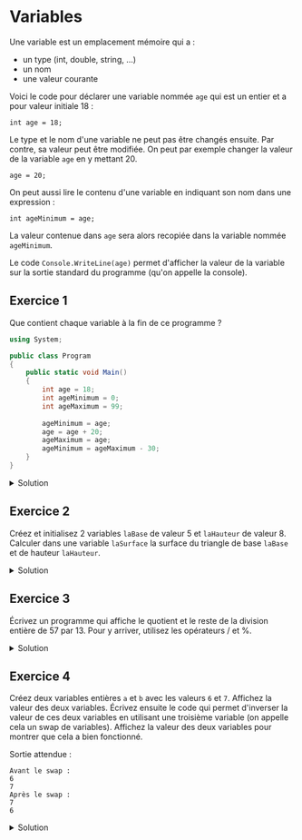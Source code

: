 # Variables

Une variable est un emplacement mémoire qui a :
- un type (int, double, string, ...)
- un nom
- une valeur courante

Voici le code pour déclarer une variable nommée ```age``` qui est un entier et a pour valeur initiale 18 :
```
int age = 18;
```

Le type et le nom d'une variable ne peut pas être changés ensuite. Par contre, sa valeur peut être modifiée. On peut par exemple changer la valeur de la variable ```age``` en y mettant 20. 
```
age = 20;
```

On peut aussi lire le contenu d'une variable en indiquant son nom dans une expression :
```
int ageMinimum = age;
```
La valeur contenue dans ```age``` sera alors recopiée dans la variable nommée ```ageMinimum```.

Le code ```Console.WriteLine(age)``` permet d'afficher la valeur de la variable sur la sortie standard du programme (qu'on appelle la console). 

## Exercice 1

Que contient chaque variable à la fin de ce programme ?

```csharp
using System;

public class Program
{
	public static void Main()
	{
		int age = 18;
		int ageMinimum = 0;
		int ageMaximum = 99;
		
		ageMinimum = age;
		age = age + 20;
		ageMaximum = age;
		ageMinimum = ageMaximum - 30; 
	}
}
```

<details>
	<summary>Solution</summary>

```csharp
using System;

public class Program
{
	public static void Main()
	{
		int age = 18; 		// age contient 18
		int ageMinimum = 0; 	// age contient 18, ageMinimum contient 0
		int ageMaximum = 99; 	// age contient 18, ageMinimum contient 0, ageMaximum contient 99
		
		// on va copier la valeur contenue dans age dans la variable ageMinimum
		// attention : seule la valeur est copiée : ageMinimum n'est pas "liée" à age 
		ageMinimum = age;	// age contient 18, ageMinimum contient 18, ageMaximum contient 99
	
		// la partie à droite de l'égalité va d'abord être évaluée et le résultat sera placé dans age
		// 	-> age + 20 : on lit la valeur courante de age (18) et on y ajoute 20 : le résultat de l'évaluation de cette partie vaut 38
		//	-> age = 38 : on assigne à age la valeur 38
		age = age + 20;		// age contient 38, ageMinimum contient 18, ageMaximum contient 99
	
		// on copie la valeur courante de age (38) dans la variable ageMaximum
		ageMaximum = age;	// age contient 38, ageMinimum contient 18, ageMaximum contient 38
	
		// la partie à droite de l'égalité va d'abord être évaluée et le résultat sera placé dans ageMinimum
		// 	-> ageMaximum - 30 : on lit la valeur courante de ageMaximum (38) et on y retir 30 : le résultat de l'évaluation de cette partie vaut 8
		//	-> ageMinimum = 8 : on assigne à ageMinimum la valeur 8
		ageMinimum = ageMaximum - 30; // age contient 38, ageMinimum contient 8, ageMaximum contient 38
	}
}
```
</details>

## Exercice 2

Créez et initialisez 2 variables ```laBase``` de valeur 5 et ```laHauteur``` de valeur 8. Calculer dans une variable ```laSurface``` la surface du triangle de base ```laBase``` et de hauteur ```laHauteur```.

<details>
	<summary>Solution</summary>

```csharp
using System;
					
public class Program
{
	public static void Main()
	{
		// on stocke 5 dans une variable entière nommée laBase
		int laBase = 5;

		// on stocke 8 dans une variable entière nommée laHauteur
		int laHauteur = 8;

		// on stocke le résultat du calcul dans une variable entière nommée laSurface
		int laSurface = laBase * laHauteur / 2;

		// on affiche le contenu de la variable laSurface
		Console.WriteLine(laSurface);
	}
}
```
</details>

## Exercice 3

Écrivez un programme qui affiche le quotient et le reste de la division entière de 57 par 13. Pour y arriver, utilisez les opérateurs / et %.

<details>
	<summary>Solution</summary>

```csharp
using System;
					
public class Program
{
	public static void Main()
	{
		Console.WriteLine("Quotient : ");
		Console.WriteLine(57 / 13); // affiche 4 (car il y a 4 * 13 dans 57)
		Console.WriteLine("Reste : ");
		Console.WriteLine(57 % 13); // affiche 5 (car 57 - 4 * 13 = 5)
	}
}
```
</details>

## Exercice 4

Créez deux variables entières ```a``` et ```b``` avec les valeurs ```6``` et ```7```. Affichez la valeur des deux variables. Écrivez ensuite le code qui permet d'inverser la valeur de ces deux variables en utilisant une troisième variable (on appelle cela un swap de variables). Affichez la valeur des deux variables pour montrer que cela a bien fonctionné.

Sortie attendue :
```
Avant le swap : 
6
7
Après le swap : 
7
6
``` 

<details>
	<summary>Solution</summary>

```csharp
using System;
					
public class Program
{
	public static void Main()
	{
		int a = 6, b = 7;
		
		Console.WriteLine("Avant le swap : ");
		Console.WriteLine(a);
		Console.WriteLine(b);

		int tmp = a;
		a = b;
		b = tmp;
		
		Console.WriteLine("Après le swap : ");
		Console.WriteLine(a);
		Console.WriteLine(b);
	}
}
```
</details>
